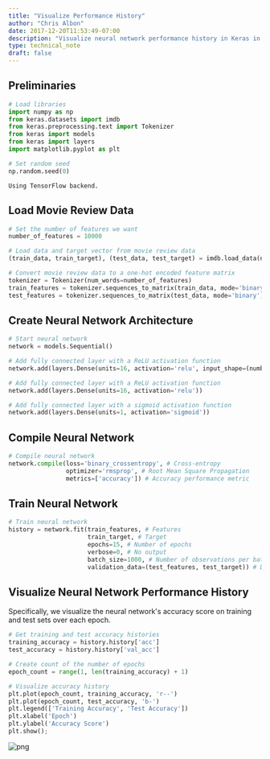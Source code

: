 ```yaml
---
title: "Visualize Performance History"
author: "Chris Albon"
date: 2017-12-20T11:53:49-07:00
description: "Visualize neural network performance history in Keras in Python."
type: technical_note
draft: false
---
```

## Preliminaries


```python
# Load libraries
import numpy as np
from keras.datasets import imdb
from keras.preprocessing.text import Tokenizer
from keras import models
from keras import layers
import matplotlib.pyplot as plt

# Set random seed
np.random.seed(0)
```

    Using TensorFlow backend.
    

## Load Movie Review Data


```python
# Set the number of features we want
number_of_features = 10000

# Load data and target vector from movie review data
(train_data, train_target), (test_data, test_target) = imdb.load_data(num_words=number_of_features)

# Convert movie review data to a one-hot encoded feature matrix
tokenizer = Tokenizer(num_words=number_of_features)
train_features = tokenizer.sequences_to_matrix(train_data, mode='binary')
test_features = tokenizer.sequences_to_matrix(test_data, mode='binary')
```

## Create Neural Network Architecture


```python
# Start neural network
network = models.Sequential()

# Add fully connected layer with a ReLU activation function
network.add(layers.Dense(units=16, activation='relu', input_shape=(number_of_features,)))

# Add fully connected layer with a ReLU activation function
network.add(layers.Dense(units=16, activation='relu'))

# Add fully connected layer with a sigmoid activation function
network.add(layers.Dense(units=1, activation='sigmoid'))
```

## Compile Neural Network


```python
# Compile neural network
network.compile(loss='binary_crossentropy', # Cross-entropy
                optimizer='rmsprop', # Root Mean Square Propagation
                metrics=['accuracy']) # Accuracy performance metric
```

## Train Neural Network


```python
# Train neural network
history = network.fit(train_features, # Features
                      train_target, # Target
                      epochs=15, # Number of epochs
                      verbose=0, # No output
                      batch_size=1000, # Number of observations per batch
                      validation_data=(test_features, test_target)) # Data for evaluation
```

## Visualize Neural Network Performance History

Specifically, we visualize the neural network's accuracy score on training and test sets over each epoch.


```python
# Get training and test accuracy histories
training_accuracy = history.history['acc']
test_accuracy = history.history['val_acc']

# Create count of the number of epochs
epoch_count = range(1, len(training_accuracy) + 1)

# Visualize accuracy history
plt.plot(epoch_count, training_accuracy, 'r--')
plt.plot(epoch_count, test_accuracy, 'b-')
plt.legend(['Training Accuracy', 'Test Accuracy'])
plt.xlabel('Epoch')
plt.ylabel('Accuracy Score')
plt.show();
```


![png](visualize_performance_history_files/visualize_performance_history_12_0.png)

